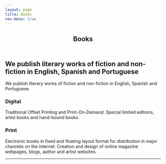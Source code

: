 ```yaml
---
layout: page
title: Books
nav-menu: true
---
```


<!-- Main -->
<div id="main" class="alt">

<!-- One -->
<section id="one">
	<div class="inner">
		<header class="major">
			<h1>Books</h1>
		</header>

<!-- Content -->
<h2 id="content">We publish literary works of fiction and non-fiction in English, Spanish and Portuguese</h2>
<p>We publish literary works of fiction and non-fiction in English, Spanish and Portuguese.</p>
<div class="row">
	<div class="6u 12u$(small)">
		<h3>Digital</h3>
		<p>Traditional Offset Printing and Print-On-Demand. Special limited editions, artist books and hand-bound books.</p>
	</div>
	<div class="6u$ 12u$(small)">
		<h3>Print</h3>
		<p>Electronic books in fixed and floating layout format for distribution in major channels on the internet. Creation and design of online magazine webpages, blogs, author and artist websites.</p>
	</div>
	
</div>

<hr class="major" />
